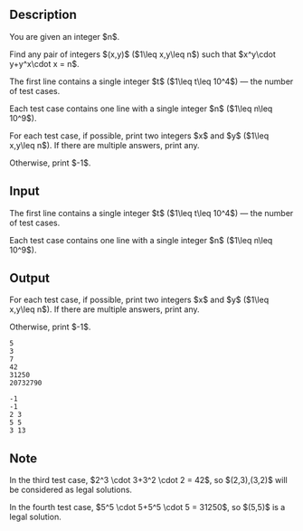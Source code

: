 ## Description

<div><p>You are given an integer $n$.</p><p>Find any pair of integers $(x,y)$ ($1\leq x,y\leq n$) such that $x^y\cdot y+y^x\cdot x = n$.</p></div><div class="input-specification"><p>The first line contains a single integer $t$ ($1\leq t\leq 10^4$) — the number of test cases.</p><p>Each test case contains one line with a single integer $n$ ($1\leq n\leq 10^9$).</p></div><div class="output-specification"><p>For each test case, if possible, print two integers $x$ and $y$ ($1\leq x,y\leq n$). If there are multiple answers, print any.</p><p>Otherwise, print $-1$.</p></div>

## Input

<p>The first line contains a single integer $t$ ($1\leq t\leq 10^4$) — the number of test cases.</p><p>Each test case contains one line with a single integer $n$ ($1\leq n\leq 10^9$).</p>

## Output

<p>For each test case, if possible, print two integers $x$ and $y$ ($1\leq x,y\leq n$). If there are multiple answers, print any.</p><p>Otherwise, print $-1$.</p>





```input1|2,4,6
5
3
7
42
31250
20732790
```




```output1
-1
-1
2 3
5 5
3 13
```



## Note

<p>In the third test case, $2^3 \cdot 3+3^2 \cdot 2 = 42$, so $(2,3),(3,2)$ will be considered as legal solutions.</p><p>In the fourth test case, $5^5 \cdot 5+5^5 \cdot 5 = 31250$, so $(5,5)$ is a legal solution.</p>
